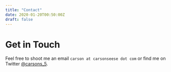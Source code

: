 ```yaml
---
title: "Contact"
date: 2020-01-20T00:50:00Z
draft: false
---
```


# Get in Touch

Feel free to shoot me an email `carson at carsonseese dot com` or find me on 
Twitter [@carsons_5](https://twitter.com/carsons_5).
